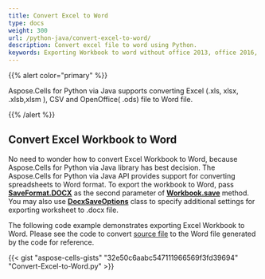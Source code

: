 ```yaml
---
title: Convert Excel to Word
type: docs
weight: 300
url: /python-java/convert-excel-to-word/
description: Convert excel file to word using Python.
keywords: Exporting Workbook to word without office 2013, office 2016, office 2019 and office 365
---
```


{{% alert color="primary" %}}

Aspose.Cells for Python via Java supports converting Excel (.xls, xlsx, .xlsb,xlsm ), CSV and OpenOffice( .ods) file to Word file.

{{% /alert %}}

## **Convert Excel Workbook to Word**

No need to wonder how to convert Excel Workbook to Word, because Aspose.Cells for Python via Java library has best decision. The Aspose.Cells for Python via Java API provides support for converting spreadsheets to Word format. To export the workbook to Word, pass [**SaveFormat.DOCX**](https://reference.aspose.com/cells/python-java/asposecells.api/saveformat) as the second parameter of [**Workbook.save**](https://reference.aspose.com/cells/python-java/asposecells.api/workbook#save\(java.lang.String,%20int\)) method. You may also use [**DocxSaveOptions**](https://reference.aspose.com/cells/python-java/asposecells.api/DocxSaveOptions) class to specify additional settings for exporting worksheet to .docx file.

The following code example demonstrates exporting Excel Workbook to Word. Please see the code to convert [source file](sample.xlsx) to the Word file generated by the code for reference.

{{< gist "aspose-cells-gists" "32e50c6aabc547111966569f3fd39694" "Convert-Excel-to-Word.py" >}}


